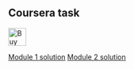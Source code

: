 ## Coursera task
<a href='https://ko-fi.com/A1131F' target='_blank'><img height='36' style='border:0px;height:36px;' src='https://az743702.vo.msecnd.net/cdn/kofi1.png?v=2' border='0' alt='Buy Me a Coffee at ko-fi.com' /></a>
<br>

<a href='https://lana-sloth.github.io/coursera-angularjs/mod1_solution/'>Module 1 solution</a>
<a href='https://lana-sloth.github.io/coursera-angularjs/mod2_solution/'>Module 2 solution</a>
